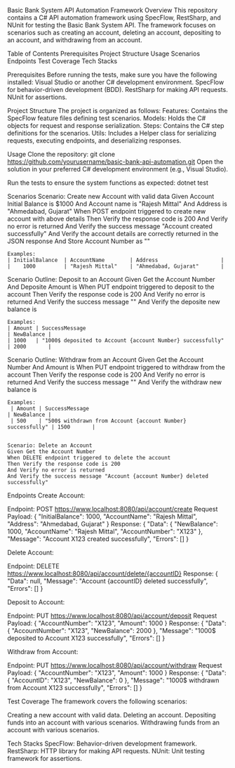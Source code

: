 Basic Bank System API Automation Framework
Overview
This repository contains a C# API automation framework using SpecFlow, RestSharp, and NUnit for testing the Basic Bank System API. The framework focuses on scenarios such as creating an account, deleting an account, depositing to an account, and withdrawing from an account.

Table of Contents
Prerequisites
Project Structure
Usage
Scenarios
Endpoints
Test Coverage
Tech Stacks

Prerequisites
Before running the tests, make sure you have the following installed:
Visual Studio or another C# development environment.
SpecFlow for behavior-driven development (BDD).
RestSharp for making API requests.
NUnit for assertions.

Project Structure
The project is organized as follows:
Features: Contains the SpecFlow feature files defining test scenarios.
Models: Holds the C# objects for request and response serialization.
Steps: Contains the C# step definitions for the scenarios.
Utils: Includes a Helper class for serializing requests, executing endpoints, and deserializing responses.

Usage
Clone the repository:
git clone https://github.com/yourusername/basic-bank-api-automation.git
Open the solution in your preferred C# development environment (e.g., Visual Studio).

Run the tests to ensure the system functions as expected:
dotnet test

Scenarios
Scenario: Create new Account with valid data
    Given Account Initial Balance is $1000
    And Account name is "Rajesh Mittal"
    And Address is "Ahmedabad, Gujarat"
    When POST endpoint triggered to create new account with above details
    Then Verify the response code is 200
    And Verify no error is returned
    And Verify the success message "Account created successfully"
    And Verify the account details are correctly returned in the JSON response
    And Store Account Number as "<AccountNumber>"

    Examples:
    | InitialBalance  | AccountName        | Address                    |
    |    1000         | "Rajesh Mittal"    | "Ahmedabad, Gujarat"       |

Scenario Outline: Deposit to an Account
    Given Get the Account Number
    And Deposite Amount is <Amount>
    When PUT endpoint triggered to deposit to the account
    Then Verify the response code is 200
    And Verify no error is returned
    And Verify the success message "<SuccessMessage>"
    And Verify the deposite new balance is <NewBalance>

    Examples:
    | Amount | SuccessMessage                                             | NewBalance |
    | 1000   | "1000$ deposited to Account {account Number} successfully" | 2000       |

Scenario Outline: Withdraw from an Account
    Given Get the Account Number
    And Amount is <Amount>
    When PUT endpoint triggered to withdraw from the account
    Then Verify the response code is 200
    And Verify no error is returned
    And Verify the success message "<SuccessMessage>"
    And Verify the withdraw new balance is <NewBalance>

    Examples:
     | Amount | SuccessMessage                                              | NewBalance |
     | 500    | "500$ withdrawn from Account {account Number} successfully" | 1500       |


    Scenario: Delete an Account
    Given Get the Account Number
    When DELETE endpoint triggered to delete the account
    Then Verify the response code is 200
    And Verify no error is returned
    And Verify the success message "Account {account Number} deleted successfully"

Endpoints
Create Account:

Endpoint: POST https://www.localhost:8080/api/account/create
Request Payload:
{
  "InitialBalance": 1000,
  "AccountName": "Rajesh Mittal",
  "Address": "Ahmedabad, Gujarat"
}
Response:
{
  "Data": {
    "NewBalance": 1000,
    "AccountName": "Rajesh Mittal",
    "AccountNumber": "X123"
  },
  "Message": "Account X123 created successfully",
  "Errors": []
}

Delete Account:

Endpoint: DELETE https://www.localhost:8080/api/account/delete/{accountID}
Response:
{
  "Data": null,
  "Message": "Account {accountID} deleted successfully",
  "Errors": []
}

Deposit to Account:

Endpoint: PUT https://www.localhost:8080/api/account/deposit
Request Payload:
{
  "AccountNumber": "X123",
  "Amount": 1000
}
Response:
{
  "Data": {
    "AccountNumber": "X123",
    "NewBalance": 2000
  },
  "Message": "1000$ deposited to Account X123 successfully",
  "Errors": []
}

Withdraw from Account:

Endpoint: PUT https://www.localhost:8080/api/account/withdraw
Request Payload:
{
  "AccountNumber": "X123",
  "Amount": 1000
}
Response:
{
  "Data": {
    "AccountID": "X123",
    "NewBalance": 0
  },
  "Message": "1000$ withdrawn from Account X123 successfully",
  "Errors": []
}

Test Coverage
The framework covers the following scenarios:

Creating a new account with valid data.
Deleting an account.
Depositing funds into an account with various scenarios.
Withdrawing funds from an account with various scenarios.

Tech Stacks
SpecFlow: Behavior-driven development framework.
RestSharp: HTTP library for making API requests.
NUnit: Unit testing framework for assertions.
